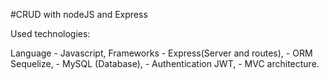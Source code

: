 #CRUD with nodeJS and Express

Used technologies: 

Language - Javascript,
Frameworks - Express(Server and routes),
           - ORM Sequelize,
           - MySQL (Database),
           - Authentication JWT,
           - MVC architecture.
